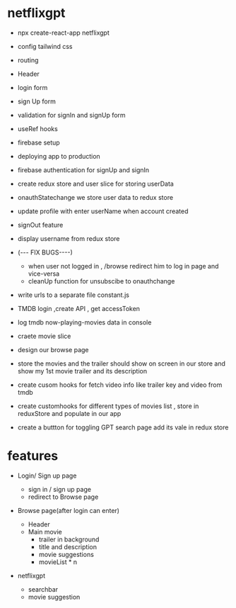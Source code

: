 # netflixgpt

- npx create-react-app netflixgpt
- config tailwind css
- routing
- Header
- login form
- sign Up form
- validation for signIn and signUp form
- useRef hooks
- firebase setup
- deploying app to production
- firebase authentication for signUp and signIn
- create redux store and user slice for storing userData
- onauthStatechange we store user data to redux store
- update profile with enter userName when account created
- signOut feature
- display username from redux store

- (--- FIX BUGS----)
  - when user not logged in , /browse redirect him to log in page and vice-versa
  - cleanUp function for unsubscibe to onauthchange
- write urls to a separate file constant.js
- TMDB login ,create API , get accessToken
- log tmdb now-playing-movies data in console
- craete movie slice
- design our browse page
- store the movies and the trailer should show on screen in our store and show my 1st movie trailer and its description
- create cusom hooks for fetch video info like trailer key and video from tmdb
- create customhooks for different types of movies list , store in reduxStore and populate in our app
- create a buttton for toggling GPT search page add its vale in redux store

# features

- Login/ Sign up page

  - sign in / sign up page
  - redirect to Browse page

- Browse page(after login can enter)

  - Header
  - Main movie
    - trailer in background
    - title and description
    - movie suggestions
    - movieList \* n

- netflixgpt
  - searchbar
  - movie suggestion
